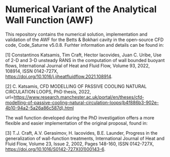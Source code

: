 # Numerical Variant of the Analytical Wall Function (AWF)
This repository contains the numerical solution, implementation and validation of the AWF for the Betts & Bokhari cavity in the open-source CFD code, Code_Saturne v5.0.8. Furhter information and details can be found in:

[1] Constantinos Katsamis, Tim Craft, Hector Iacovides, Juan C. Uribe, Use of 2-D and 3-D unsteady RANS in the computation of wall bounded buoyant flows,
International Journal of Heat and Fluid Flow, Volume 93, 2022, 108914, ISSN 0142-727X, https://doi.org/10.1016/j.ijheatfluidflow.2021.108914.

[2] C. Katsamis, CFD MODELLING OF PASSIVE COOLING NATURAL CIRCULATION LOOPS, PhD thesis, 2022, url=https://www.research.manchester.ac.uk/portal/en/theses/cfd-modelling-of-passive-cooling-natural-circulation-loops(b4f886b3-902e-4b10-94a2-5a26a86c587d).html

The wall function developed during the PhD investigation offers a more flexible and easier implementation of the original proposal, found in:

[3] T.J. Craft, A.V. Gerasimov, H. Iacovides, B.E. Launder, Progress in the generalization of wall-function treatments,
International Journal of Heat and Fluid Flow, Volume 23, Issue 2, 2002, Pages 148-160, ISSN 0142-727X, https://doi.org/10.1016/S0142-727X(01)00143-6.
